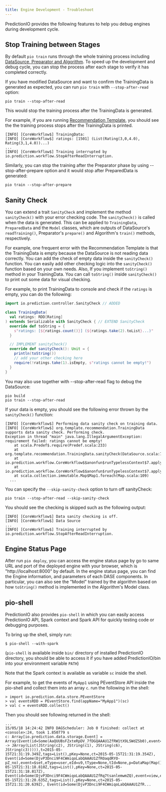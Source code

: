 ```yaml
---
title: Engine Development - Troubleshoot
---
```


PredictionIO provides the following features to help you debug engines during development cycle.

## Stop Training between Stages

By default `pio train` runs through the whole training process including
[DataSource, Preparator and Algorithm](/templates/recommendation/dase/). To
speed up the development and debug cycle, you can stop the process after each
stage to verify it has completed correctly.

If you have modified DataSource and want to confirm the TrainingData is
generated as expected, you can run `pio train` with `--stop-after-read` option:

```
pio train --stop-after-read
```

This would stop the training process after the TrainingData is generated.

For example, if you are running [Recommendation
Template](/templates/recommendation/quickstart/), you should see the the
training process stops after the TrainingData is printed.

```
[INFO] [CoreWorkflow$] TrainingData:
[INFO] [CoreWorkflow$] ratings: [1501] (List(Rating(3,0,4.0), Rating(3,1,4.0))...)
...
[INFO] [CoreWorkflow$] Training interrupted by io.prediction.workflow.StopAfterReadInterruption.
```

Similarly, you can stop the training after the Preparator phase by using
--stop-after-prepare option and it would stop after PreparedData is generated:

```
pio train --stop-after-prepare
```

##  Sanity Check

You can extend a trait `SanityCheck` and implement the method
`sanityCheck()` with your error checking code. The `sanityCheck()` is called
when the data is generated. This can be applied to `TrainingData`, `PreparedData` and the `Model` classes, which are outputs of DataSource's `readTraining()`, Preparator's `prepare()` and Algorithm's `train()` methods, respectively.

For example, one frequent error with the Recommendation Template is that the
TrainingData is empty because the DataSource is not reading data correctly. You
can add the check of empty data inside the `sanityCheck()` function. You can
easily add other checking logic into the `sanityCheck()` function based on your
own needs. Also, If you implement `toString()` method in your TrainingData. You can call
`toString()` inside `sanityCheck()` to print out some data for visual checking.

For example, to print TrainingData to console and check if the `ratings` is empty, you can
do the following:

```scala
import io.prediction.controller.SanityCheck // ADDED

class TrainingData(
  val ratings: RDD[Rating]
) extends Serializable with SanityCheck { // EXTEND SanityCheck
  override def toString = {
    s"ratings: [${ratings.count()}] (${ratings.take(2).toList}...)"
  }

  // IMPLEMENT sanityCheck()
  override def sanityCheck(): Unit = {
    println(toString())
    // add your other checking here
    require(!ratings.take(1).isEmpty, s"ratings cannot be empty!")
  }
}
```

You may also use together with --stop-after-read flag to debug the DataSource:

```
pio build
pio train --stop-after-read
```

If your data is empty, you should see the following error thrown by the
`sanityCheck()` function:

```
[INFO] [CoreWorkflow$] Performing data sanity check on training data.
[INFO] [CoreWorkflow$] org.template.recommendation.TrainingData supports data sanity check. Performing check.
Exception in thread "main" java.lang.IllegalArgumentException: requirement failed: ratings cannot be empty!
	at scala.Predef$.require(Predef.scala:233)
	at org.template.recommendation.TrainingData.sanityCheck(DataSource.scala:73)
	at io.prediction.workflow.CoreWorkflow$$anonfun$runTypelessContext$7.apply(Workflow.scala:474)
	at io.prediction.workflow.CoreWorkflow$$anonfun$runTypelessContext$7.apply(Workflow.scala:465)
	at scala.collection.immutable.Map$Map1.foreach(Map.scala:109)
  ...
```

You can specify the `--skip-sanity-check` option to turn off sanityCheck:

```
pio train --stop-after-read --skip-sanity-check
```

You should see the checking is skipped such as the following output:

```
[INFO] [CoreWorkflow$] Data sanity checking is off.
[INFO] [CoreWorkflow$] Data Source
...
[INFO] [CoreWorkflow$] Training interrupted by io.prediction.workflow.StopAfterReadInterruption.
```

## Engine Status Page

After run `pio deploy`, you can access the engine status page by go to same URL and port of the deployed engine with your browser, which is "http://localhost:8000" by default. In the engine status page, you can find the Engine information, and parameters of each DASE components. In particular, you can also see the "Model" trained by the algorithm based on how `toString()` method is implemented in the Algorithm's Model class.

## pio-shell

PredictionIO also provides `pio-shell` in which you can easily access PredictionIO API,
Spark context and Spark API for quickly testing code or debugging purposes.

To bring up the shell, simply run:

```
$ pio-shell --with-spark
```

(`pio-shell` is available inside `bin/` directory of installed PredictionIO directory, you should be able to access it if you have added PredictionIO/bin into your environment variable `PATH`)

Note that the Spark context is available as variable `sc` inside the shell.

For example, to get the events of `MyApp1` using PEventStore API inside the pio-shell and collect them into an array `c`. run the following in the shell:

```
> import io.prediction.data.store.PEventStore
> val eventsRDD = PEventStore.find(appName="MyApp1")(sc)
> val c = eventsRDD.collect()
```

Then you should see following returned in the shell:

```
...
15/05/18 14:24:42 INFO DAGScheduler: Job 0 finished: collect at <console>:24, took 1.850779 s
c: Array[io.prediction.data.storage.Event] = Array(Event(id=Some(AaQUUBsFZxteRpDV_7fDGQAAAU1ZfRW1tX9LSWdZSb0),event=$set,eType=item,eId=i42,tType=None,tId=None,p=DataMap(Map(categories -> JArray(List(JString(c2), JString(c1), JString(c6), JString(c3))))),t=2015-05-15T21:31:19.349Z,tags=List(),pKey=None,ct=2015-05-15T21:31:19.354Z), Event(id=Some(DjvP3Dnci9F4CWmiqoLabQAAAU1ZfROaqdRYO-pZ_no),event=$set,eType=user,eId=u9,tType=None,tId=None,p=DataMap(Map()),t=2015-05-15T21:31:18.810Z,tags=List(),pKey=None,ct=2015-05-15T21:31:18.817Z), Event(id=Some(DjvP3Dnci9F4CWmiqoLabQAAAU1ZfRq7tsanlemwmZQ),event=view,eType=user,eId=u9,tType=Some(item),tId=Some(i25),p=DataMap(Map()),t=2015-05-15T21:31:20.635Z,tags=List(),pKey=None,ct=2015-05-15T21:31:20.639Z), Event(id=Some(DjvP3Dnci9F4CWmiqoLabQAAAU1ZfR...
```
